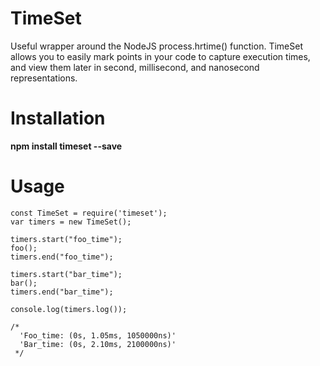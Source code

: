 # TimeSet
Useful wrapper around the NodeJS process.hrtime() function. TimeSet allows you to easily mark points in your code to capture execution times, and view them later in second, millisecond, and nanosecond representations.

# Installation
**npm install timeset --save**

# Usage
```node
const TimeSet = require('timeset');
var timers = new TimeSet();
```
```node
timers.start("foo_time");
foo();
timers.end("foo_time");

timers.start("bar_time");
bar();
timers.end("bar_time");
```
```node
console.log(timers.log());

/* 
  'Foo_time: (0s, 1.05ms, 1050000ns)'
  'Bar_time: (0s, 2.10ms, 2100000ns)' 
 */
````
